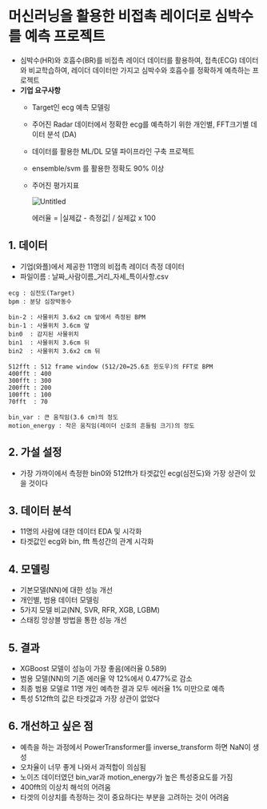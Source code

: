 # 머신러닝을 활용한 비접촉 레이더로 심박수를 예측 프로젝트

* 심박수(HR)와 호흡수(BR)를 비접촉 레이더 데이터를 활용하여, 접촉(ECG) 데이터와 비교학습하여, 레이더 데이터만 가지고 심박수와 호흡수를 정확하게 예측하는 프로젝트
* **기업 요구사항**  
  * Target인 ecg 예측 모델링  
  * 주어진 Radar 데이터에서 정확한 ecg를 예측하기 위한 개인별, FFT크기별 데이터 분석 (DA)  
  * 데이터를 활용한 ML/DL 모델 파이프라인 구축 프로젝트
  * ensemble/svm 를 활용한 정확도 90% 이상
  * 주어진 평가지표
  
    ![Untitled](https://user-images.githubusercontent.com/86766081/163770911-03c3b82d-f92e-4d20-8a6d-e073986db5fe.png)
    
    에러율 = |실제값 - 측정값| / 실제값 x 100
   
## 1. 데이터

   * 기업(와플)에서 제공한 11명의 비접촉 레이더 측정 데이터 
   * 파일이름 : 날짜_사람이름_거리_자세_특이사항.csv  
    
    ecg : 심전도(Target)
    bpm : 분당 심장박동수

    bin-2 : 사물위치 3.6x2 cm 앞에서 측정된 BPM
    bin-1 : 사물위치 3.6cm 앞
    bin0  : 감지된 사물위치
    bin1  : 사물위치 3.6cm 뒤
    bin2  : 사물위치 3.6x2 cm 뒤
    
    512fft : 512 frame window (512/20=25.6초 윈도우)의 FFT로 BPM
    400fft : 400
    300fft : 300
    200fft : 200
    100fft : 100
    70fft  : 70

    bin_var : 큰 움직임(3.6 cm)의 정도
    motion_energy : 작은 움직임(레이더 신호의 흔들림 크기)의 정도
    
## 2. 가설 설정
   * 가장 가까이에서 측정한 bin0와 512fft가 타겟값인 ecg(심전도)와 가장 상관이 있을 것이다

## 3. 데이터 분석
   * 11명의 사람에 대한 데이터 EDA 및 시각화
   * 타겟값인 ecg와 bin, fft 특성간의 관계 시각화
## 4. 모델링
   * 기본모델(NN)에 대한 성능 개선
   * 개인별, 범용 데이터 모델링
   * 5가지 모델 비교(NN, SVR, RFR, XGB, LGBM)
   * 스태킹 앙상블 방법을 통한 성능 개선
## 5. 결과
   * XGBoost 모델이 성능이 가장 좋음(에러율 0.589)
   * 범용 모델(NN)의 기존 에러율 약 12%에서 0.477%로 감소
   * 최종 범용 모델로 11명 개인 예측한 결과 모두 에러율 1% 미만으로 예측
   * 특성 512fft의 값은 타겟값과 가장 상관이 없었다
## 6. 개선하고 싶은 점
   * 예측을 하는 과정에서 PowerTransformer를 inverse_transform 하면 NaN이 생성
   * 오차율이 너무 좋게 나와서 과적합이 의심됨
   * 노이즈 데이터였던 bin_var과 motion_energy가 높은 특성중요도를 가짐
   * 400fft의 이상치 해석의 어려움
   * 타겟의 이상치를 측정하는 것이 중요하다는 부분을 고려하는 것이 어려움
